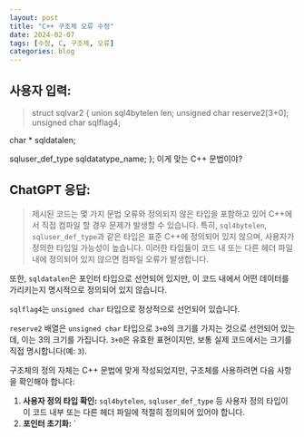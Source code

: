```yaml
---
layout: post
title: "C++ 구조체 오류 수정"
date: 2024-02-07
tags: [수정, C, 구조체, 오류]
categories: blog
---
```


## 사용자 입력:
> struct sqlvar2
{
   union sql4bytelen len;
   unsigned char reserve2[3+0];
   unsigned char sqlflag4;

   char * sqldatalen;



   sqluser_def_type sqldatatype_name;
}; 이게 맞는  C++ 문법이야?

## ChatGPT 응답:
> 제시된 코드는 몇 가지 문법 오류와 정의되지 않은 타입을 포함하고 있어 C++에서 직접 컴파일 할 경우 문제가 발생할 수 있습니다. 특히, `sql4bytelen`, `sqluser_def_type`과 같은 타입은 표준 C++에 정의되어 있지 않으며, 사용자가 정의한 타입일 가능성이 높습니다. 이러한 타입들이 코드 내 또는 다른 헤더 파일 내에 정의되어 있지 않으면 컴파일 오류가 발생합니다.

또한, `sqldatalen`은 포인터 타입으로 선언되어 있지만, 이 코드 내에서 어떤 데이터를 가리키는지 명시적으로 정의되어 있지 않습니다. 

`sqlflag4`는 `unsigned char` 타입으로 정상적으로 선언되어 있습니다.

`reserve2` 배열은 `unsigned char` 타입으로 `3+0`의 크기를 가지는 것으로 선언되어 있는데, 이는 3의 크기를 가집니다. `3+0`은 유효한 표현이지만, 보통 실제 코드에서는 크기를 직접 명시합니다(예: `3`).

구조체의 정의 자체는 C++ 문법에 맞게 작성되었지만, 구조체를 사용하려면 다음 사항을 확인해야 합니다:

1. **사용자 정의 타입 확인:** `sql4bytelen`, `sqluser_def_type` 등 사용자 정의 타입이 이 코드 내부 또는 다른 헤더 파일에 적절히 정의되어 있어야 합니다.
2. **포인터 초기화:** `

